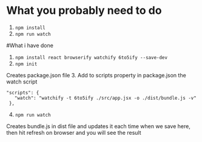 # What you probably need to do
1. `npm install`
2. `npm run watch`

#What i have done
1. `npm install react browserify watchify 6to5ify --save-dev`
2. `npm init`

Creates package.json file
3. Add to scripts property in package.json the watch script

 ```
 "scripts": {
    "watch": "watchify -t 6to5ify ./src/app.jsx -o ./dist/bundle.js -v"
  },
  ```

4. `npm run watch`

Creates bundle.js in dist file and updates it each time when we save here, then hit refresh on browser and you will see the result


